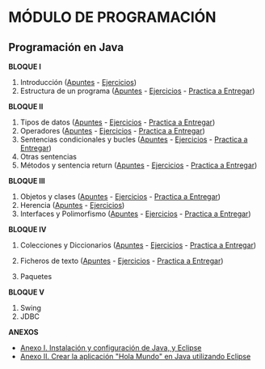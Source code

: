 # MÓDULO DE PROGRAMACIÓN

## Programación en Java

**BLOQUE I**

1. Introducción \([Apuntes](./java/apuntes/ut01_introduccion.md) - [Ejercicios](./java/ejercicios/ut01_introduccion.md)\)
2. Estructura de un programa \([Apuntes](./java/apuntes/ut02_estructura_de_un_programa_en_java.md) - [Ejercicios](./java/ejercicios/ut02_estructura_de_un_programa_en_java.md) - [Practica a Entregar](./java/practicas_a_entregar/ut02_estructura_de_un_programa_en_java.md)\)

**BLOQUE II**

1. Tipos de datos \([Apuntes](./java/apuntes/ut03_tipos_primitivos_de_datos.md) - [Ejercicios](./java/ejercicios/ut03_tipos_primitivos_de_datos.md) - [Practica a Entregar](./java/practicas_a_entregar/ut03_tipos_primitivos_de_datos.md)\)
2. Operadores \([Apuntes](./java/apuntes/ut04_operadores.md) - [Ejercicios](./java/ejercicios/ut04_operadores.md) - [Practica a Entregar](./java/practicas_a_entregar/ut04_operadores.md)\)
3. Sentencias condicionales y bucles \([Apuntes](./java/apuntes/ut05_sentencias_condicionales_y_bucles.md) - [Ejercicios](./java/ejercicios/ut05_sentencias_condicionales_y_bucles.md) - [Practica a Entregar](./java/practicas_a_entregar/ut05_sentencias_condicionales_y_bucles.md)\)
4. Otras sentencias
5. Métodos y sentencia return \([Apuntes](./java/apuntes/ut07_metodos_y_sentencia_return.md) - [Ejercicios](./java/ejercicios/ut07_metodos_y_sentencia_return.md) - [Practica a Entregar](./java/practicas_a_entregar/ut07_metodos_y_sentencia_return.md)\)

**BLOQUE III**

1. Objetos y clases \([Apuntes](./java/apuntes/ut09_objetos_y_clases.md) - [Ejercicios](./java/ejercicios/ut09_objetos_y_clases.md) - [Practica a Entregar](./java/practicas_a_entregar/ut09_objetos_y_clases.md)\)
2. Herencia \([Apuntes](./java/apuntes/ut10_herencia.md) - [Ejercicios](./java/ejercicios/ut10_herencia.md)\)
1. Interfaces y Polimorfismo \([Apuntes](./java/apuntes/ut11_interfaces.md) - [Ejercicios](./java/ejercicios/ut11_interfaces.md) - [Practica a Entregar](./java/practicas_a_entregar/ut11_interfaces.md)\)

**BLOQUE IV**

1. Colecciones y Diccionarios \([Apuntes](./java/apuntes/ut12_colecciones_y_diccionarios.md) - [Ejercicios](./java/ejercicios/ut12_colecciones_y_diccionarios.md) - [Practica a Entregar](./java/practicas_a_entregar/ut12_colecciones_y_diccionarios.md)\)

2. Ficheros de texto \([Apuntes](./java/apuntes/ut13_ficheros_de_texto.md) - [Ejercicios](./java/ejercicios/ut13_ficheros_de_texto.md) - [Practica a Entregar](./java/practicas_a_entregar/ut13_ficheros_de_texto.md)\)
3. Paquetes

**BLOQUE V**

1. Swing
2. JDBC

**ANEXOS**

* [Anexo  I. Instalación y configuración de Java, y Eclipse](./java/anexos/anexo_i.md)
* [Anexo II. Crear la aplicación "Hola Mundo" en Java utilizando Eclipse](./java/anexos/anexo_ii.md)



